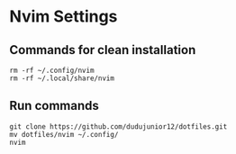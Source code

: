 # Nvim Settings

## Commands for clean installation
```
rm -rf ~/.config/nvim
rm -rf ~/.local/share/nvim
```

## Run commands
```
git clone https://github.com/dudujunior12/dotfiles.git
mv dotfiles/nvim ~/.config/
nvim
```
